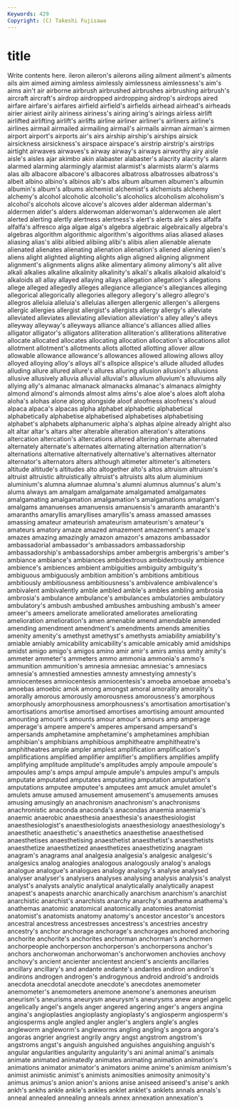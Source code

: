 ```yaml
---
Keywords: 429 
Copyright: (C) Takeshi Fujisawa
---
```


# title

Write contents here.
ileron aileron's ailerons ailing ailment ailment's ailments ails aim
aimed aiming aimless aimlessly aimlessness aimlessness's aim's aims ain't air
airborne airbrush airbrushed airbrushes airbrushing airbrush's aircraft aircraft's airdrop airdropped
airdropping airdrop's airdrops aired airfare airfare's airfares airfield airfield's airfields
airhead airhead's airheads airier airiest airily airiness airiness's airing airing's
airings airless airlift airlifted airlifting airlift's airlifts airline airliner airliner's
airliners airline's airlines airmail airmailed airmailing airmail's airmails airman airman's
airmen airport airport's airports air's airs airship airship's airships airsick
airsickness airsickness's airspace airspace's airstrip airstrip's airstrips airtight airwaves airwaves's
airway airway's airways airworthy airy aisle aisle's aisles ajar akimbo
akin alabaster alabaster's alacrity alacrity's alarm alarmed alarming alarmingly alarmist
alarmist's alarmists alarm's alarms alas alb albacore albacore's albacores albatross
albatrosses albatross's albeit albino albino's albinos alb's albs album albumen
albumen's albumin albumin's album's albums alchemist alchemist's alchemists alchemy alchemy's
alcohol alcoholic alcoholic's alcoholics alcoholism alcoholism's alcohol's alcohols alcove alcove's
alcoves alder alderman alderman's aldermen alder's alders alderwoman alderwoman's alderwomen
ale alert alerted alerting alertly alertness alertness's alert's alerts ale's
ales alfalfa alfalfa's alfresco alga algae alga's algebra algebraic algebraically
algebra's algebras algorithm algorithmic algorithm's algorithms alias aliased aliases aliasing
alias's alibi alibied alibiing alibi's alibis alien alienable alienate alienated
alienates alienating alienation alienation's aliened aliening alien's aliens alight alighted
alighting alights align aligned aligning alignment alignment's alignments aligns alike
alimentary alimony alimony's alit alive alkali alkalies alkaline alkalinity alkalinity's
alkali's alkalis alkaloid alkaloid's alkaloids all allay allayed allaying allays
allegation allegation's allegations allege alleged allegedly alleges allegiance allegiance's allegiances
alleging allegorical allegorically allegories allegory allegory's allegro allegro's allegros alleluia
alleluia's alleluias allergen allergenic allergen's allergens allergic allergies allergist allergist's
allergists allergy allergy's alleviate alleviated alleviates alleviating alleviation alleviation's alley
alley's alleys alleyway alleyway's alleyways alliance alliance's alliances allied allies
alligator alligator's alligators alliteration alliteration's alliterations alliterative allocate allocated allocates
allocating allocation allocation's allocations allot allotment allotment's allotments allots allotted
allotting allover allow allowable allowance allowance's allowances allowed allowing allows
alloy alloyed alloying alloy's alloys all's allspice allspice's allude alluded
alludes alluding allure allured allure's allures alluring allusion allusion's allusions
allusive allusively alluvia alluvial alluvial's alluvium alluvium's alluviums ally allying
ally's almanac almanack almanacks almanac's almanacs almighty almond almond's almonds
almost alms alms's aloe aloe's aloes aloft aloha aloha's alohas
alone along alongside aloof aloofness aloofness's aloud alpaca alpaca's alpacas
alpha alphabet alphabetic alphabetical alphabetically alphabetise alphabetised alphabetises alphabetising alphabet's
alphabets alphanumeric alpha's alphas alpine already alright also alt altar
altar's altars alter alterable alteration alteration's alterations altercation altercation's altercations
altered altering alternate alternated alternately alternate's alternates alternating alternation alternation's
alternations alternative alternatively alternative's alternatives alternator alternator's alternators alters although
altimeter altimeter's altimeters altitude altitude's altitudes alto altogether alto's altos
altruism altruism's altruist altruistic altruistically altruist's altruists alts alum aluminium
aluminium's alumna alumnae alumna's alumni alumnus alumnus's alum's alums always
am amalgam amalgamate amalgamated amalgamates amalgamating amalgamation amalgamation's amalgamations amalgam's
amalgams amanuenses amanuensis amanuensis's amaranth amaranth's amaranths amaryllis amaryllises amaryllis's
amass amassed amasses amassing amateur amateurish amateurism amateurism's amateur's amateurs
amatory amaze amazed amazement amazement's amaze's amazes amazing amazingly amazon
amazon's amazons ambassador ambassadorial ambassador's ambassadors ambassadorship ambassadorship's ambassadorships amber
ambergris ambergris's amber's ambiance ambiance's ambiances ambidextrous ambidextrously ambience ambience's
ambiences ambient ambiguities ambiguity ambiguity's ambiguous ambiguously ambition ambition's ambitions
ambitious ambitiously ambitiousness ambitiousness's ambivalence ambivalence's ambivalent ambivalently amble ambled
amble's ambles ambling ambrosia ambrosia's ambulance ambulance's ambulances ambulatories ambulatory
ambulatory's ambush ambushed ambushes ambushing ambush's ameer ameer's ameers ameliorate
ameliorated ameliorates ameliorating amelioration amelioration's amen amenable amend amendable amended
amending amendment amendment's amendments amends amenities amenity amenity's amethyst amethyst's
amethysts amiability amiability's amiable amiably amicability amicability's amicable amicably amid
amidships amidst amigo amigo's amigos amino amir amir's amirs amiss
amity amity's ammeter ammeter's ammeters ammo ammonia ammonia's ammo's ammunition
ammunition's amnesia amnesiac amnesiac's amnesiacs amnesia's amnestied amnesties amnesty amnestying
amnesty's amniocenteses amniocentesis amniocentesis's amoeba amoebae amoeba's amoebas amoebic amok
among amongst amoral amorality amorality's amorally amorous amorously amorousness amorousness's
amorphous amorphously amorphousness amorphousness's amortisation amortisation's amortisations amortise amortised amortises
amortising amount amounted amounting amount's amounts amour amour's amours amp
amperage amperage's ampere ampere's amperes ampersand ampersand's ampersands amphetamine amphetamine's
amphetamines amphibian amphibian's amphibians amphibious amphitheatre amphitheatre's amphitheatres ample ampler
amplest amplification amplification's amplifications amplified amplifier amplifier's amplifiers amplifies amplify
amplifying amplitude amplitude's amplitudes amply ampoule ampoule's ampoules amp's amps
ampul ampule ampule's ampules ampul's ampuls amputate amputated amputates amputating
amputation amputation's amputations amputee amputee's amputees amt amuck amulet amulet's
amulets amuse amused amusement amusement's amusements amuses amusing amusingly an
anachronism anachronism's anachronisms anachronistic anaconda anaconda's anacondas anaemia anaemia's anaemic
anaerobic anaesthesia anaesthesia's anaesthesiologist anaesthesiologist's anaesthesiologists anaesthesiology anaesthesiology's anaesthetic anaesthetic's
anaesthetics anaesthetise anaesthetised anaesthetises anaesthetising anaesthetist anaesthetist's anaesthetists anaesthetize anaesthetized
anaesthetizes anaesthetizing anagram anagram's anagrams anal analgesia analgesia's analgesic analgesic's
analgesics analog analogies analogous analogously analog's analogs analogue analogue's analogues
analogy analogy's analyse analysed analyser analyser's analysers analyses analysing analysis
analysis's analyst analyst's analysts analytic analytical analyticalally analytically anapest anapest's
anapests anarchic anarchically anarchism anarchism's anarchist anarchistic anarchist's anarchists anarchy
anarchy's anathema anathema's anathemas anatomic anatomical anatomically anatomies anatomist anatomist's
anatomists anatomy anatomy's ancestor ancestor's ancestors ancestral ancestress ancestresses ancestress's
ancestries ancestry ancestry's anchor anchorage anchorage's anchorages anchored anchoring anchorite
anchorite's anchorites anchorman anchorman's anchormen anchorpeople anchorperson anchorperson's anchorpersons anchor's
anchors anchorwoman anchorwoman's anchorwomen anchovies anchovy anchovy's ancient ancienter ancientest
ancient's ancients ancillaries ancillary ancillary's and andante andante's andantes andiron
andiron's andirons androgen androgen's androgynous android android's androids anecdota anecdotal
anecdote anecdote's anecdotes anemometer anemometer's anemometers anemone anemone's anemones aneurism
aneurism's aneurisms aneurysm aneurysm's aneurysms anew angel angelic angelically angel's
angels anger angered angering anger's angers angina angina's angioplasties angioplasty
angioplasty's angiosperm angiosperm's angiosperms angle angled angler angler's anglers angle's
angles angleworm angleworm's angleworms angling angling's angora angora's angoras angrier
angriest angrily angry angst angstrom angstrom's angstroms angst's anguish anguished
anguishes anguishing anguish's angular angularities angularity angularity's ani animal animal's
animals animate animated animatedly animates animating animation animation's animations animator
animator's animators anime anime's animism animism's animist animistic animist's animists
animosities animosity animosity's animus animus's anion anion's anions anise aniseed
aniseed's anise's ankh ankh's ankhs ankle ankle's ankles anklet anklet's
anklets annals annals's anneal annealed annealing anneals annex annexation annexation's
